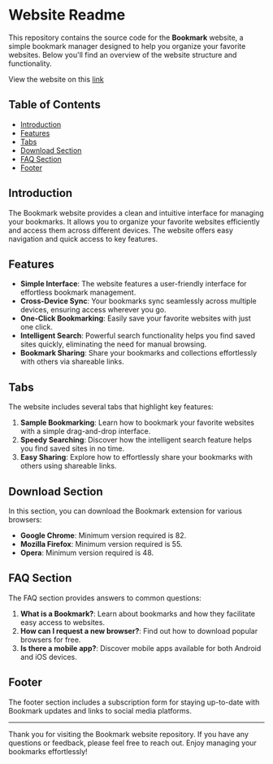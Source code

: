 # Website Readme

This repository contains the source code for the **Bookmark** website, a simple bookmark manager designed to help you organize your favorite websites. Below you'll find an overview of the website structure and functionality.


View the website on this [link](https://samuel-effiong.github.io/landing_page/)

## Table of Contents

- [Introduction](#introduction)
- [Features](#features)
- [Tabs](#tabs)
- [Download Section](#download-section)
- [FAQ Section](#faq-section)
- [Footer](#footer)

## Introduction

The Bookmark website provides a clean and intuitive interface for managing your bookmarks. It allows you to organize your favorite websites efficiently and access them across different devices. The website offers easy navigation and quick access to key features.

## Features

- **Simple Interface**: The website features a user-friendly interface for effortless bookmark management.
- **Cross-Device Sync**: Your bookmarks sync seamlessly across multiple devices, ensuring access wherever you go.
- **One-Click Bookmarking**: Easily save your favorite websites with just one click.
- **Intelligent Search**: Powerful search functionality helps you find saved sites quickly, eliminating the need for manual browsing.
- **Bookmark Sharing**: Share your bookmarks and collections effortlessly with others via shareable links.

## Tabs

The website includes several tabs that highlight key features:

1. **Sample Bookmarking**: Learn how to bookmark your favorite websites with a simple drag-and-drop interface.
2. **Speedy Searching**: Discover how the intelligent search feature helps you find saved sites in no time.
3. **Easy Sharing**: Explore how to effortlessly share your bookmarks with others using shareable links.

## Download Section

In this section, you can download the Bookmark extension for various browsers:

- **Google Chrome**: Minimum version required is 82.
- **Mozilla Firefox**: Minimum version required is 55.
- **Opera**: Minimum version required is 48.

## FAQ Section

The FAQ section provides answers to common questions:

1. **What is a Bookmark?**: Learn about bookmarks and how they facilitate easy access to websites.
2. **How can I request a new browser?**: Find out how to download popular browsers for free.
3. **Is there a mobile app?**: Discover mobile apps available for both Android and iOS devices.

## Footer

The footer section includes a subscription form for staying up-to-date with Bookmark updates and links to social media platforms.

---

Thank you for visiting the Bookmark website repository. If you have any questions or feedback, please feel free to reach out. Enjoy managing your bookmarks effortlessly!
